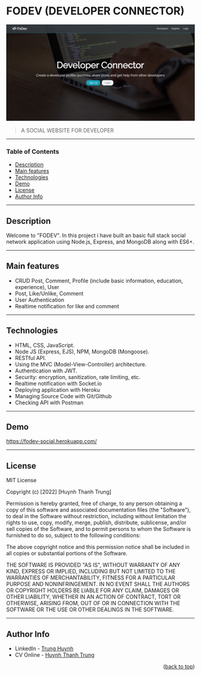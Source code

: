 <div id="top"></div>

# FODEV (DEVELOPER CONNECTOR)

![Project Image](public/img/fodev.PNG)

> A SOCIAL WEBSITE FOR DEVELOPER

---

### Table of Contents

- [Description](#description)
- [Main features](#main-features)
- [Technologies](#technologies)
- [Demo](#demo)
- [License](#license)
- [Author Info](#author-info)

---

## Description

Welcome to "FODEV". In this project i have built an basic full stack social network application using Node.js, Express, and MongoDB along with ES6+.

---

## Main features

- CRUD Post, Comment, Profile (include basic information, education, experience), User
- Post, Like/Unlike, Comment
- User Authentication
- Realtime notification for like and comment

---

## Technologies

- HTML, CSS, JavaScript.
- Node JS (Express, EJS), NPM, MongoDB (Mongoose).
- RESTful API.
- Using the MVC (Model-View-Controller) architecture.
- Authentication with JWT.
- Security: encryption, sanitization, rate limiting, etc.
- Realtime notification with Socket.io
- Deploying application with Heroku
- Managing Source Code with Git/Github
- Checking API with Postman

---

## Demo

https://fodev-social.herokuapp.com/

---

## License

MIT License

Copyright (c) [2022] [Huynh Thanh Trung]

Permission is hereby granted, free of charge, to any person obtaining a copy
of this software and associated documentation files (the "Software"), to deal
in the Software without restriction, including without limitation the rights
to use, copy, modify, merge, publish, distribute, sublicense, and/or sell
copies of the Software, and to permit persons to whom the Software is
furnished to do so, subject to the following conditions:

The above copyright notice and this permission notice shall be included in all
copies or substantial portions of the Software.

THE SOFTWARE IS PROVIDED "AS IS", WITHOUT WARRANTY OF ANY KIND, EXPRESS OR
IMPLIED, INCLUDING BUT NOT LIMITED TO THE WARRANTIES OF MERCHANTABILITY,
FITNESS FOR A PARTICULAR PURPOSE AND NONINFRINGEMENT. IN NO EVENT SHALL THE
AUTHORS OR COPYRIGHT HOLDERS BE LIABLE FOR ANY CLAIM, DAMAGES OR OTHER
LIABILITY, WHETHER IN AN ACTION OF CONTRACT, TORT OR OTHERWISE, ARISING FROM,
OUT OF OR IN CONNECTION WITH THE SOFTWARE OR THE USE OR OTHER DEALINGS IN THE
SOFTWARE.

---

## Author Info

- LinkedIn - [Trung Huynh](https://www.linkedin.com/in/trung-hu%E1%BB%B3nh-7522b5213/)
- CV Online - [Huynh Thanh Trung](https://trung-git.github.io/cv-trung/)
<p align="right">(<a href="#top">back to top</a>)</p>
